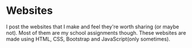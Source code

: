 # Websites
I post the websites that I make and feel they're worth sharing (or maybe not). Most of them are my school assignments though. These websites are made using HTML, CSS, Bootstrap and JavaScript(only sometimes).
